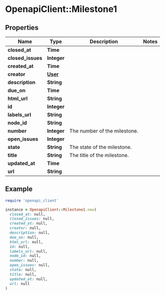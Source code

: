 # OpenapiClient::Milestone1

## Properties

| Name | Type | Description | Notes |
| ---- | ---- | ----------- | ----- |
| **closed_at** | **Time** |  |  |
| **closed_issues** | **Integer** |  |  |
| **created_at** | **Time** |  |  |
| **creator** | [**User**](User.md) |  |  |
| **description** | **String** |  |  |
| **due_on** | **Time** |  |  |
| **html_url** | **String** |  |  |
| **id** | **Integer** |  |  |
| **labels_url** | **String** |  |  |
| **node_id** | **String** |  |  |
| **number** | **Integer** | The number of the milestone. |  |
| **open_issues** | **Integer** |  |  |
| **state** | **String** | The state of the milestone. |  |
| **title** | **String** | The title of the milestone. |  |
| **updated_at** | **Time** |  |  |
| **url** | **String** |  |  |

## Example

```ruby
require 'openapi_client'

instance = OpenapiClient::Milestone1.new(
  closed_at: null,
  closed_issues: null,
  created_at: null,
  creator: null,
  description: null,
  due_on: null,
  html_url: null,
  id: null,
  labels_url: null,
  node_id: null,
  number: null,
  open_issues: null,
  state: null,
  title: null,
  updated_at: null,
  url: null
)
```

